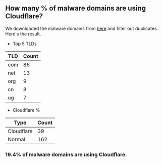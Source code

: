 ## How many % of malware domains are using Cloudflare?


We downloaded the malware domains from [here](https://urlhaus.abuse.ch) and filter out duplicates.
Here's the result.


[//]: # (start replacement)


- Top 5 TLDs

| TLD | Count |
| --- | --- |
| com | 86 |
| net | 13 |
| org | 9 |
| cn | 8 |
| ug | 7 |


- Cloudflare %

| Type | Count |
| --- | --- |
| Cloudflare | 39 |
| Normal | 162 |


### 19.4% of malware domains are using Cloudflare.